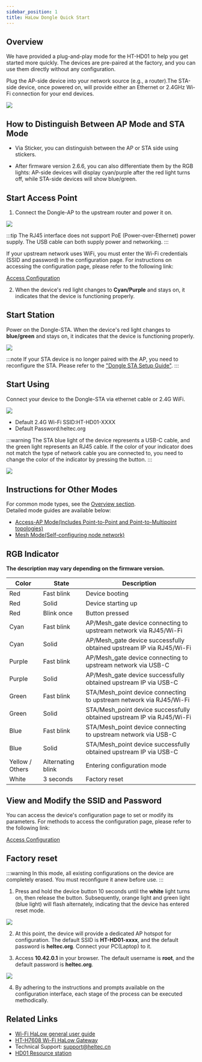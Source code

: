```yaml
---
sidebar_position: 1
title: HaLow Dongle Quick Start
---
```




## Overview
We have provided a plug-and-play mode for the HT-HD01 to help you get started more quickly. The devices are pre-paired at the factory, and you can use them directly without any configuration. 

Plug the AP-side device into your network source (e.g., a router).The STA-side device, once powered on, will provide either an Ethernet or 2.4GHz Wi-Fi connection for your end devices.

![](img/04.jpg)

## How to Distinguish Between AP Mode and STA Mode
- Via Sticker, you can distinguish between the AP or STA side using stickers. 


- After firmware version 2.6.6, you can also differentiate them by the RGB lights: AP-side devices will display cyan/purple after the red light turns off, while STA-side devices will show blue/green.



## Start Access Point
1. Connect the Dongle-AP to the upstream router and power it on. 

![](img/11.jpg)

:::tip
The RJ45 interface does not support PoE (Power-over-Ethernet) power supply. The USB cable can both supply power and networking.
:::

If your upstream network uses WiFi, you must enter the Wi-Fi credentials (SSID and password) in the configuration page. For instructions on accessing the configuration page, please refer to the following link:

[Access Configuration](/docs/devices/wifi-halow/ht-hd01/access_configuration_page)

2. When the device's red light changes to **Cyan/Purple** and stays on, it indicates that the device is functioning properly.



## Start Station
Power on the Dongle-STA. When the device's red light changes to **blue/green** and stays on, it indicates that the device is functioning properly.

![](img/12.jpg)

:::note
If your STA device is no longer paired with the AP, you need to reconfigure the STA. Please refer to the ["Dongle STA Setup Guide"](https://docs.heltec.org/en/wifi_halow/ht-hd01/ap-sta/sta.html).
:::



## Start Using
Connect your device to the Dongle-STA via ethernet cable or 2.4G WiFi.

![](img/13.jpg)

- Default 2.4G Wi-Fi SSID:HT-HD01-XXXX
- Default Password:heltec.org

:::warning
The STA blue light of the device represents a USB-C cable, and the green light represents an RJ45 cable. If the color of your indicator does not match the type of network cable you are connected to, you need to change the color of the indicator by pressing the button.
:::

![](img/07.jpg)



## Instructions for Other Modes
For common mode types, see the [Overview section](/docs/devices/wifi-halow/ht-hd01/).<br />
Detailed mode guides are available below:

- [Access-AP Mode(Includes Point-to-Point and Point-to-Multipoint topologies)](/docs/devices/wifi-halow/ht-hd01/ap)
- [Mesh Mode(Self-configuring node network)](/docs/devices/wifi-halow/ht-hd01/meshgate)


## RGB Indicator
**The description may vary depending on the firmware version.**

| Color   | State        | Description                                                                 |
|---------|--------------|-----------------------------------------------------------------------------|
| Red     | Fast blink   | Device booting                                                              |
| Red     | Solid        | Device starting up                                                          |
| Red     | Blink once   | Button pressed                                                              |
| Cyan    | Fast blink   | AP/Mesh_gate device connecting to upstream network via RJ45/Wi-Fi           |
| Cyan    | Solid        | AP/Mesh_gate device successfully obtained upstream IP via RJ45/Wi-Fi        |
| Purple  | Fast blink   | AP/Mesh_gate device connecting to upstream network via USB-C                 |
| Purple  | Solid        | AP/Mesh_gate device successfully obtained upstream IP via USB-C              |
| Green   | Fast blink   | STA/Mesh_point device connecting to upstream network via RJ45/Wi-Fi          |
| Green   | Solid        | STA/Mesh_point device successfully obtained upstream IP via RJ45/Wi-Fi       |
| Blue    | Fast blink   | STA/Mesh_point device connecting to upstream network via USB-C               |
| Blue    | Solid        | STA/Mesh_point device successfully obtained upstream IP via USB-C            |
| Yellow / Others | Alternating blink | Entering configuration mode                                     |
| White   | 3 seconds    | Factory reset                                                               |
   



## View and Modify the SSID and Password
You can access the device's configuration page to set or modify its parameters. For methods to access the configuration page, please refer to the following link:

[Access Configuration](https://docs.heltec.org/en/wifi_halow/ht-hd01/access_configuration_page.html)



## Factory reset

:::warning
In this mode, all existing configurations on the device are completely erased. You must reconfigure it anew before use.
:::

1. Press and hold the device button 10 seconds until the **white** light turns on, then release the button. Subsequently, orange light and green light (blue light) will flash alternately, indicating that the device has entered reset mode.

![](img/07.jpg)

2. At this point, the device will provide a dedicated AP hotspot for configuration. The default SSID is **HT-HD01-xxxx**, and the default password is **heltec.org**. Connect your PC(Laptop) to it.


3. Access **10.42.0.1** in your browser. The default username is **root**, and the default password is **heltec.org**.

![](img/09.png)

4. By adhering to the instructions and prompts available on the configuration interface, each stage of the process can be executed methodically.


## Related Links
- [Wi-Fi HaLow general user guide](/docs/devices/wifi-halow/ht-hd01/quick_started)
- [HT-H7608 Wi-Fi HaLow Gateway](/docs/devices/wifi-halow/ht-h7608/)
- Technical Support: support@heltec.cn
- [HD01 Resource station](https://resource.heltec.cn/download/HT-HD01)
